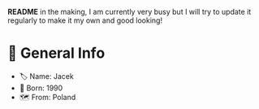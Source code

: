 **README** in the making, I am currently very busy but I will try to update it regularly to make it my own and good looking!

# 📄 General Info
- 🏷 Name: Jacek
- 🍼 Born: 1990
- 🗺 From: Poland